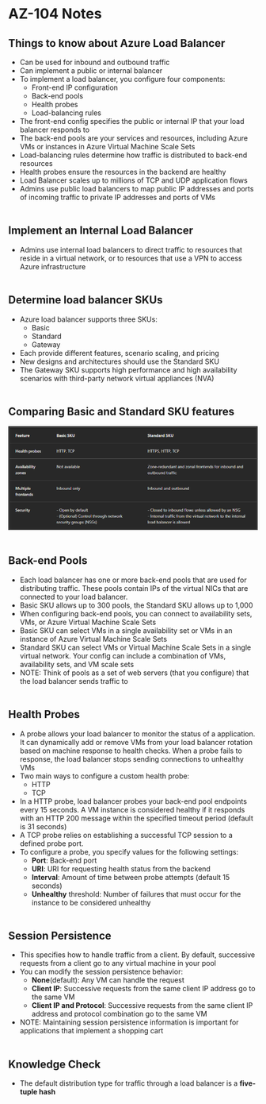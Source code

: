 # AZ-104 Notes

## Things to know about Azure Load Balancer

- Can be used for inbound and outbound traffic
- Can implement a public or internal balancer
- To implement a load balancer, you configure four components:
    - Front-end IP configuration
    - Back-end pools
    - Health probes
    - Load-balancing rules
- The front-end config specifies the public or internal IP that your load balancer responds to
- The back-end pools are your services and resources, including Azure VMs or instances in Azure Virtual Machine Scale Sets
- Load-balancing rules determine how traffic is distributed to back-end resources
- Health probes ensure the resources in the backend are healthy
- Load Balancer scales up to millions of TCP and UDP application flows
- Admins use public load balancers to map public IP addresses and ports of incoming traffic to private IP addresses and ports of VMs  
    <br/>

## Implement an Internal Load Balancer

- Admins use internal load balancers to direct traffic to resources that reside in a virtual network, or to resources that use a VPN to access Azure infrastructure  
    <br/>

## Determine load balancer SKUs

- Azure load balancer supports three SKUs:
    - Basic
    - Standard
    - Gateway
- Each provide different features, scenario scaling, and pricing
- New designs and architectures should use the Standard SKU
- The Gateway SKU supports high performance and high availability scenarios with third-party network virtual appliances (NVA)  
    <br/>

## Comparing Basic and Standard SKU features

![Screenshot 2024-04-07 161729.png](../_resources/Screenshot%202024-04-07%20161729.png)  
<br/>

## Back-end Pools

- Each load balancer has one or more back-end pools that are used for distributing traffic. These pools contain IPs of the virtual NICs that are connected to your load balancer.
- Basic SKU allows up to 300 pools, the Standard SKU allows up to 1,000
- When configuring back-end pools, you can connect to availability sets, VMs, or Azure Virtual Machine Scale Sets
- Basic SKU can select VMs in a single availability set or VMs in an instance of Azure Virtual Machine Scale Sets
- Standard SKU can select VMs or Virtual Machine Scale Sets in a single virtual network. Your config can include a combination of VMs, availability sets, and VM scale sets
- NOTE: Think of pools as a set of web servers (that you configure) that the load balancer sends traffic to  
    <br/>

## Health Probes

- A probe allows your load balancer to monitor the status of a application. It can dynamically add or remove VMs from your load balancer rotation based on machine response to health checks. When a probe fails to response, the load balancer stops sending connections to unhealthy VMs
- Two main ways to configure a custom health probe:
    - HTTP
    - TCP
- In a HTTP probe, load balancer probes your back-end pool endpoints every 15 seconds. A VM instance is considered healthy if it responds with an HTTP 200 message within the specified timeout period (default is 31 seconds)
- A TCP probe relies on establishing a successful TCP session to a defined probe port.
- To configure a probe, you specify values for the following settings:
    - **Port**: Back-end port
    - **URI**: URI for requesting health status from the backend
    - **Interval**: Amount of time between probe attempts (default 15 seconds)
    - **Unhealthy** threshold: Number of failures that must occur for the instance to be considered unhealthy  
        <br/>

## Session Persistence

- This specifies how to handle traffic from a client. By default, successive requests from a client go to any virtual machine in your pool
- You can modify the session persistence behavior:
    - **None**(default): Any VM can handle the request
    - **Client IP**: Successive requests from the same client IP address go to the same VM
    - **Client IP and Protocol**: Successive requests from the same client IP address and protocol combination go to the same VM
- NOTE: Maintaining session persistence information is important for applications that implement a shopping cart  
    <br/>

## Knowledge Check

- The default distribution type for traffic through a load balancer is a **five-tuple hash**